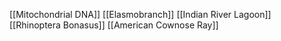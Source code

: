[[Mitochondrial DNA]]
[[Elasmobranch]]
[[Indian River Lagoon]]
[[Rhinoptera Bonasus]]
[[American Cownose Ray]]
